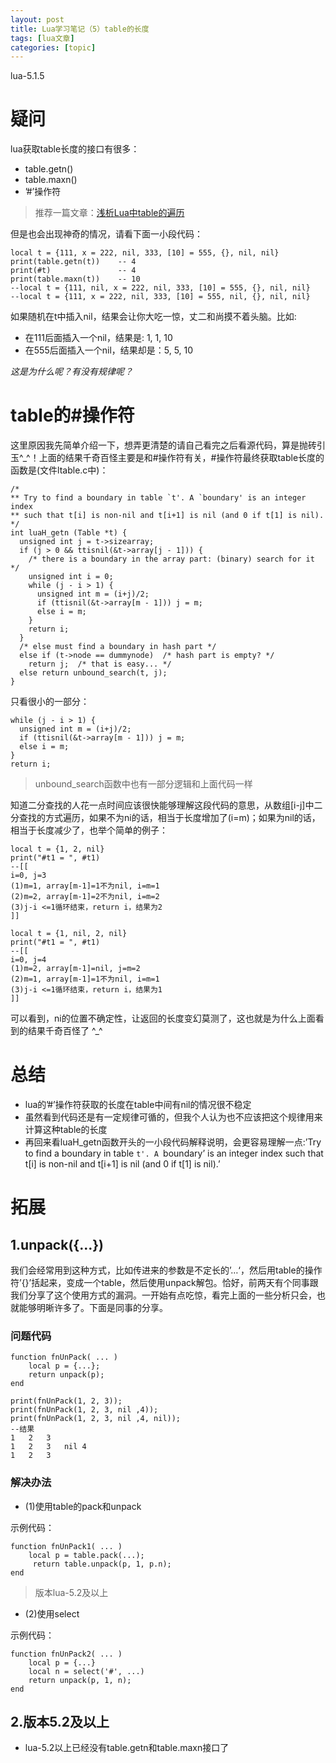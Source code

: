 ```yaml
---
layout: post
title: Lua学习笔记（5）table的长度 
tags: [lua文章]
categories: [topic]
---
```

lua-5.1.5

# 疑问

lua获取table长度的接口有很多：

  * table.getn()
  * table.maxn()
  * ’#’操作符

> 推荐一篇文章：[浅析Lua中table的遍历](http://rangercyh.blog.51cto.com/1444712/1032925/)

但是也会出现神奇的情况，请看下面一小段代码：

    
    
    local t = {111, x = 222, nil, 333, [10] = 555, {}, nil, nil}
    print(table.getn(t))    -- 4
    print(#t)               -- 4
    print(table.maxn(t))    -- 10
    --local t = {111, nil, x = 222, nil, 333, [10] = 555, {}, nil, nil}
    --local t = {111, x = 222, nil, 333, [10] = 555, nil, {}, nil, nil}
    

如果随机在t中插入nil，结果会让你大吃一惊，丈二和尚摸不着头脑。比如:

  * 在111后面插入一个nil，结果是: 1, 1, 10
  * 在555后面插入一个nil，结果却是：5, 5, 10

_这是为什么呢？有没有规律呢？_

# table的#操作符

这里原因我先简单介绍一下，想弄更清楚的请自己看完之后看源代码，算是抛砖引玉^_^！上面的结果千奇百怪主要是和#操作符有关，#操作符最终获取table长度的函数是(文件ltable.c中)：

    
    
    /*
    ** Try to find a boundary in table `t'. A `boundary' is an integer index
    ** such that t[i] is non-nil and t[i+1] is nil (and 0 if t[1] is nil).
    */
    int luaH_getn (Table *t) {
      unsigned int j = t->sizearray;
      if (j > 0 && ttisnil(&t->array[j - 1])) {
        /* there is a boundary in the array part: (binary) search for it */
        unsigned int i = 0;
        while (j - i > 1) {
          unsigned int m = (i+j)/2;
          if (ttisnil(&t->array[m - 1])) j = m;
          else i = m;
        }
        return i;
      }
      /* else must find a boundary in hash part */
      else if (t->node == dummynode)  /* hash part is empty? */
        return j;  /* that is easy... */
      else return unbound_search(t, j);
    }
    

只看很小的一部分：

    
    
    while (j - i > 1) {
      unsigned int m = (i+j)/2;
      if (ttisnil(&t->array[m - 1])) j = m;
      else i = m;
    }
    return i;
    

> unbound_search函数中也有一部分逻辑和上面代码一样

知道二分查找的人花一点时间应该很快能够理解这段代码的意思，从数组[i-j]中二分查找的方式遍历，如果不为ni的话，相当于长度增加了(i=m)；如果为nil的话，相当于长度减少了，也举个简单的例子：

    
    
    local t = {1, 2, nil}
    print("#t1 = ", #t1)
    --[[
    i=0, j=3
    (1)m=1, array[m-1]=1不为nil, i=m=1
    (2)m=2, array[m-1]=2不为nil, i=m=2
    (3)j-i <=1循环结束，return i，结果为2
    ]]
    
    local t = {1, nil, 2, nil}
    print("#t1 = ", #t1)
    --[[
    i=0, j=4
    (1)m=2, array[m-1]=nil, j=m=2
    (2)m=1, array[m-1]=1不为nil, i=m=1
    (3)j-i <=1循环结束，return i，结果为1
    ]]
    

可以看到，ni的位置不确定性，让返回的长度变幻莫测了，这也就是为什么上面看到的结果千奇百怪了 ^_^

# 总结

  * lua的’#’操作符获取的长度在table中间有nil的情况很不稳定
  * 虽然看到代码还是有一定规律可循的，但我个人认为也不应该把这个规律用来计算这种table的长度
  * 再回来看luaH_getn函数开头的一小段代码解释说明，会更容易理解一点:’Try to find a boundary in table `t'. A `boundary’ is an integer index such that t[i] is non-nil and t[i+1] is nil (and 0 if t[1] is nil).’

# 拓展

## 1.unpack({…})

我们会经常用到这种方式，比如传进来的参数是不定长的’…‘，然后用table的操作符’{}’括起来，变成一个table，然后使用unpack解包。恰好，前两天有个同事跟我们分享了这个使用方式的漏洞。一开始有点吃惊，看完上面的一些分析只会，也就能够明晰许多了。下面是同事的分享。

### 问题代码

    
    
    function fnUnPack( ... )
    	local p = {...};
    	return unpack(p);
    end
    
    print(fnUnPack(1, 2, 3));
    print(fnUnPack(1, 2, 3, nil ,4));
    print(fnUnPack(1, 2, 3, nil ,4, nil));
    --结果
    1	2	3
    1	2	3	nil	4
    1	2	3
    

### 解决办法

  * (1)使用table的pack和unpack

示例代码：

    
    
    function fnUnPack1( ... )
    	local p = table.pack(...);
    	 return table.unpack(p, 1, p.n);
    end
    

> 版本lua-5.2及以上

  * (2)使用select

示例代码：

    
    
    function fnUnPack2( ... )
    	local p = {...}
    	local n = select('#', ...)
    	return unpack(p, 1, n);
    end
    

## 2.版本5.2及以上

  * lua-5.2以上已经没有table.getn和table.maxn接口了